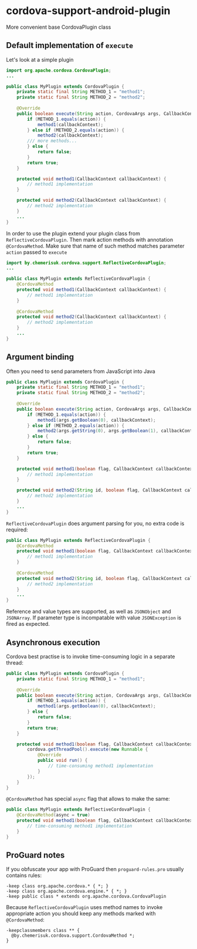 # cordova-support-android-plugin
More convenient base CordovaPlugin class

## Default implementation of `execute`
Let's look at a simple plugin
```java
import org.apache.cordova.CordovaPlugin;
...

public class MyPlugin extends CordovaPlugin {
    private static final String METHOD_1 = "method1";
    private static final String METHOD_2 = "method2";
 
    @Override
    public boolean execute(String action, CordovaArgs args, CallbackContext callbackContext) throws JSONException {
        if (METHOD_1.equals(action)) {
            method1(callbackContext);
        } else if (METHOD_2.equals(action)) {
            method2(callbackContext);
        /// more methods...
        } else {
            return false;
        }
        return true;
    }

    protected void method1(CallbackContext callbackContext) {
        // method1 implementation
    }

    protected void method2(CallbackContext callbackContext) {
        // method2 implementation
    }
    ...
}
```

In order to use the plugin extend your plugin class from `ReflectiveCordovaPlugin`. Then mark action methods with annotation `@CordovaMethod`. Make sure that name of such method matches parameter `action` passed to `execute`
```java
import by.chemerisuk.cordova.support.ReflectiveCordovaPlugin;
...

public class MyPlugin extends ReflectiveCordovaPlugin {
    @CordovaMethod
    protected void method1(CallbackContext callbackContext) {
        // method1 implementation
    }
    
    @CordovaMethod
    protected void method2(CallbackContext callbackContext) {
        // method2 implementation
    }
    ...
}
```

## Argument binding
Often you need to send parameters from JavaScript into Java
```java
public class MyPlugin extends CordovaPlugin {
    private static final String METHOD_1 = "method1";
    private static final String METHOD_2 = "method2";
 
    @Override
    public boolean execute(String action, CordovaArgs args, CallbackContext callbackContext) throws JSONException {
        if (METHOD_1.equals(action)) {
            method1(args.getBoolean(0), callbackContext);
        } else if (METHOD_2.equals(action)) {
            method2(args.getString(0), args.getBoolean(1), callbackContext);
        } else {
            return false;
        }
        return true;
    }

    protected void method1(boolean flag, CallbackContext callbackContext) {
        // method1 implementation
    }

    protected void method2(String id, boolean flag, CallbackContext callbackContext) {
        // method2 implementation
    }
    ...
}
```

`ReflectiveCordovaPlugin` does argument parsing for you, no extra code is required:
```java
public class MyPlugin extends ReflectiveCordovaPlugin {
    @CordovaMethod
    protected void method1(boolean flag, CallbackContext callbackContext) {
        // method1 implementation
    }
    
    @CordovaMethod
    protected void method2(String id, boolean flag, CallbackContext callbackContext) {
        // method2 implementation
    }
    ...
}
```

Reference and value types are supported, as well as `JSONObject` and `JSONArray`. If parameter type is incompatable with value `JSONException` is fired as expected.

## Asynchronous execution
Cordova best practise is to invoke time-consuming logic in a separate thread:
```java
public class MyPlugin extends CordovaPlugin {
    private static final String METHOD_1 = "method1";
 
    @Override
    public boolean execute(String action, CordovaArgs args, CallbackContext callbackContext) throws JSONException {
        if (METHOD_1.equals(action)) {
            method1(args.getBoolean(0), callbackContext);
        } else {
            return false;
        }
        return true;
    }

    protected void method1(boolean flag, CallbackContext callbackContext) {
        cordova.getThreadPool().execute(new Runnable {
            @Override
            public void run() {
                // time-consuming method1 implementation
            }
        });
    }
}
```

`@CordovaMethod` has special `async` flag that allows to make the same:

```java
public class MyPlugin extends ReflectiveCordovaPlugin {
    @CordovaMethod(async = true)
    protected void method1(boolean flag, CallbackContext callbackContext) {
        // time-consuming method1 implementation
    }
}
```

## ProGuard notes
If you obfuscate your app with ProGuard then `proguard-rules.pro` usually contains rules:

```
-keep class org.apache.cordova.* { *; }
-keep class org.apache.cordova.engine.* { *; }
-keep public class * extends org.apache.cordova.CordovaPlugin
```

Because `ReflectiveCordovaPlugin` uses method names to invoke appropriate action you should keep any methods marked with `@CordovaMethod`:

```
-keepclassmembers class ** {
  @by.chemerisuk.cordova.support.CordovaMethod *;
}
```

